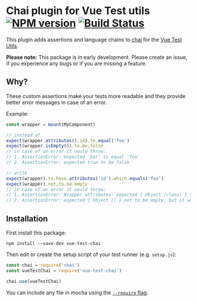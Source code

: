 # Chai plugin for Vue Test utils [![NPM version](https://img.shields.io/npm/v/vue-test-chai.svg?style=flat)](https://www.npmjs.com/package/vue-test-chai) [![Build Status](https://travis-ci.com/jdoubleu/vue-test-chai.svg?branch=master)](https://travis-ci.com/jdoubleu/vue-test-chai) 
This plugin adds assertions and language chains to [chai](https://www.chaijs.com/) for the [Vue Test Utils](https://vue-test-utils.vuejs.org/).

**Please note:** This package is in early development. Please create an issue, if you experience any bugs or if you are missing a feature.

## Why?
These custom assertions make your tests more readable and they provide better error messages in case of an error.

Example:
```JavaScript
const wrapper = mount(MyComponent)

// instead of
expect(wrapper.attributes().id).to.equal('foo')
expect(wrapper.isEmpty()).to.be.false
// in case of an error it would throw:
// 1. AssertionError: expected 'bar' to equal 'foo'
// 2. AssertionError: expected true to be false

// write
expect(wrapper).to.have.attributes('id').which.equals('foo')
expect(wrapper).not.to.be.empty
// in case of an error it would throw:
// 1. AssertionError: Wrapper attributes: expected { Object (class) } to have property 'id'
// 2. AssertionError: expected { Object () } not to be empty, but it was
``` 

## Installation
First install this package:
```shell
npm install --save-dev vue-test-chai
```

Then edit or create the setup script of your test runner (e.g. `setup.js`):
```JavaScript
const chai = require('chai')
const vueTestChai = require('vue-test-chai')

chai.use(vueTestChai)
```

You can include any file in mocha using the [`--require` flag](https://mochajs.org/#usage).
